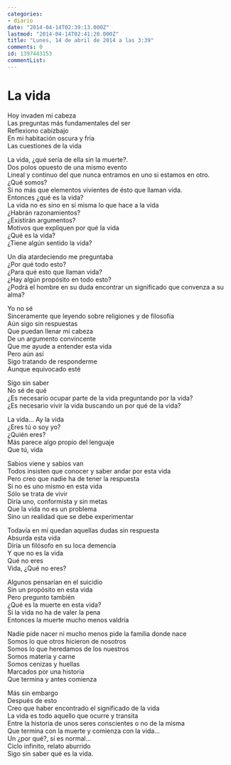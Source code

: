 ```yaml
---
categories:
- diario
date: "2014-04-14T02:39:13.000Z"
lastmod: "2014-04-14T02:41:20.000Z"
title: "Lunes, 14 de abril de 2014 a las 3:39"
comments: 0
id: 1397443153
commentList:
---
```


La vida  
======  
  
Hoy invaden mi cabeza  
Las preguntas más fundamentales del ser  
Reflexiono cabizbajo  
En mi habitación oscura y fría   
Las cuestiones de la vida  
  
La vida, ¿qué sería de ella sin la muerte?.   
Dos polos opuesto de una mismo evento   
Lineal y continuo del que nunca entramos en uno si estamos en otro.   
¿Qué somos?  
Si no más que elementos vivientes de ésto que llaman vida.   
Entonces ¿qué es la vida?  
La vida no es sino en sí misma lo que hace a la vida   
¿Habrán razonamientos?  
¿Existirán argumentos?  
Motivos que expliquen por qué la vida  
¿Qué es la vida?  
¿Tiene algún sentido la vida?  
  
Un día atardeciendo me preguntaba   
¿Por qué todo esto?  
¿Para qué esto que llaman vida?  
¿Hay algún propósito en todo esto?  
¿Podrá el hombre en su duda encontrar un significado que convenza a su alma?  
  
Yo no sé  
Sinceramente que leyendo sobre religiones y de filosofía  
Aún sigo sin respuestas  
Que puedan llenar mi cabeza   
De un argumento convincente   
Que me ayude a entender esta vida  
Pero aún así  
Sigo tratando de responderme  
Aunque equivocado esté   
  
Sigo sin saber  
No sé de qué   
¿Es necesario ocupar parte de la vida preguntando por la vida?  
¿Es necesario vivir la vida buscando un por qué de la vida?  
  
La vida... Ay la vida  
¿Eres tú o soy yo?  
¿Quién eres?  
Más parece algo propio del lenguaje   
Que tú, vida  
  
Sabios viene y sabios van  
Todos insisten que conocer y saber andar por esta vida  
Pero creo que nadie ha de tener la respuesta  
Si no es uno mismo en esta vida  
Sólo se trata de vivir  
Diría uno, conformista y sin metas  
Que la vida no es un problema  
Sino un realidad que se debe experimentar  
  
Todavía en mí quedan aquellas dudas sin respuesta  
Absurda esta vida   
Diría un filósofo en su loca demencia  
Y que no es la vida  
Qué no eres  
Vida, ¿Qué no eres?  
  
Algunos pensarían en el suicidio  
Sin un propósito en esta vida  
Pero pregunto también  
¿Qué es la muerte en esta vida?  
Si la vida no ha de valer la pena   
Entonces la muerte mucho menos valdría  
  
Nadie pide nacer ni mucho menos pide la familia donde nace  
Somos lo que otros hicieron de nosotros  
Somos lo que heredamos de los nuestros  
Somos materia y carne  
Somos cenizas y huellas  
Marcados por una historia  
Que termina y antes comienza  
  
Más sin embargo  
Después de esto  
Creo que haber encontrado el significado de la vida  
La vida es todo aquello que ocurre y transita   
Entre la historia de unos seres conscientes o no de la misma  
Que termina con la muerte y comienza con la vida...  
Un ¿por qué?, sí es normal...  
Ciclo infinito, relato aburrido  
Sigo sin saber qué es la vida.